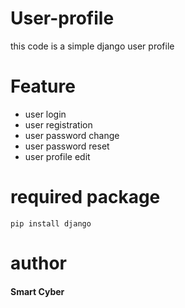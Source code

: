 # User-profile
this code is a simple django user profile
# Feature
- user login
-  user registration
- user password change
- user password reset
- user profile edit 
# required package
`pip install django`
# author
#### Smart Cyber

